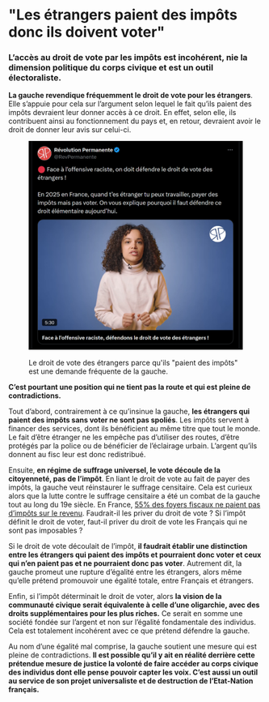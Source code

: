 # "Les étrangers paient des impôts donc ils doivent voter"

### L’accès au droit de vote par les impôts est incohérent, nie la dimension politique du corps civique et est un outil électoraliste.

**La gauche revendique fréquemment le droit de vote pour les étrangers**. Elle s’appuie pour cela sur l’argument selon lequel le fait qu’ils paient des impôts devraient leur donner accès à ce droit. En effet, selon elle, ils contribuent ainsi au fonctionnement du pays et, en retour, devraient avoir le droit de donner leur avis sur celui-ci.

<figure><img src="../.gitbook/assets/image (5) (1) (1).png" alt=""><figcaption><p>Le droit de vote des étrangers parce qu'ils "paient des impôts" est une demande fréquente de la gauche.</p></figcaption></figure>

**C’est pourtant une position qui ne tient pas la route et qui est pleine de contradictions.**

Tout d’abord, contrairement à ce qu’insinue la gauche, **les étrangers qui paient des impôts sans voter ne sont pas spoliés**. Les impôts servent à financer des services, dont ils bénéficient au même titre que tout le monde. Le fait d’être étranger ne les empêche pas d’utiliser des routes, d’être protégés par la police ou de bénéficier de l’éclairage urbain. L’argent qu’ils donnent au fisc leur est donc redistribué.

Ensuite, **en régime de suffrage universel, le vote découle de la citoyenneté, pas de l’impôt**. En liant le droit de vote au fait de payer des impôts, la gauche veut réinstaurer le suffrage censitaire. Cela est curieux alors que la lutte contre le suffrage censitaire a été un combat de la gauche tout au long du 19e siècle. En France, [55% des foyers fiscaux ne paient pas d’impôts sur le revenu](https://www.lafinancepourtous.com/decryptages/finance-perso/revenus-et-fiscalite/impot-sur-le-revenu/les-chiffres-cles-de-l-impot-sur-le-revenu/?utm_source=chatgpt.com). Faudrait-il les priver du droit de vote ? Si l’impôt définit le droit de voter, faut-il priver du droit de vote les Français qui ne sont pas imposables ?

Si le droit de vote découlait de l’impôt, **il faudrait établir une distinction entre les étrangers qui paient des impôts et pourraient donc voter et ceux qui n’en paient pas et ne pourraient donc pas voter**. Autrement dit, la gauche promeut une rupture d’égalité entre les étrangers, alors même qu’elle prétend promouvoir une égalité totale, entre Français et étrangers.

Enfin, si l’impôt déterminait le droit de voter, alors **la vision de la communauté civique serait équivalente à celle d’une oligarchie, avec des droits supplémentaires pour les plus riches.** Ce serait en somme une société fondée sur l’argent et non sur l’égalité fondamentale des individus. Cela est totalement incohérent avec ce que prétend défendre la gauche.

Au nom d’une égalité mal comprise, la gauche soutient une mesure qui est pleine de contradictions. **Il est possible qu’il y ait en réalité derrière cette prétendue mesure de justice la volonté de faire accéder au corps civique des individus dont elle pense pouvoir capter les voix. C’est aussi un outil au service de son projet universaliste et de destruction de l’Etat-Nation français.**
